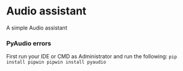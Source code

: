 # Audio assistant
A simple Audio assistant

### PyAudio errors
First run your IDE or CMD as Administrator and run the following:
`pip install pipwin
pipwin install pyaudio`




